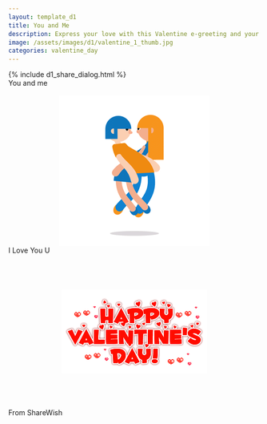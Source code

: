```yaml
---
layout: template_d1
title: You and Me
description: Express your love with this Valentine e-greeting and your name
image: /assets/images/d1/valentine_1_thumb.jpg
categories: valentine_day
---
```

<body class="v-body" style="background-attachment: fixed;background-size: cover;">
  {% include d1_share_dialog.html %}
 <div class="top2 ball">
        <span> You and me </span>
    </div>
    <br>
    <img src="/assets/images/d1/couple.gif" style="margin: 0 auto; text-align: center; display: flex;">
<div class="Viewer">
<div class="Mydiv" style="background-position:-70% 30%;"></div>
<div class="Mydiv A_1" style="background-position:-40% 70%;"></div>
<div class="Mydiv A_2" style="background-position:-45% -30%;"></div>
<div class="Mydiv A_3" style="background-position:-50% 50%;"></div>
<div class="Mydiv A_4" style="background-position:-50% 30%;"></div>

<div class="Mydiv" style="background-position:-40% 70%;"></div>
<div class="Mydiv A_4" style="background-position:35% -30%;"></div>
<div class="Mydiv A_3" style="background-position:80% 70%;"></div>
<div class="Mydiv A_2" style="background-position:75% 85%;"></div>

<div class="Mydiv" style="background-position:-40% 70%;"></div>
<div class="Mydiv A_5" style="background-position:35% -30%;"></div>
<div class="Mydiv A_6" style="background-position:80% 70%;"></div>
<div class="Mydiv A_7" style="background-position:75% 85%;"></div>
<div class="mid">
<span>I</span>
<span class="big">Love</span>
<span class="small fa fa-heart"></span>
<span class="big">You</span>
<span class="small u">U</span>
</div>
   
</div>
 <img src="/assets/images/d1/happy-v-day.gif" style="margin: 5em auto;text-align: center; display: flex;">
    <div class="v-day-last">
        From <span class="sendername">ShareWish</span>
    </div>
       
</body>